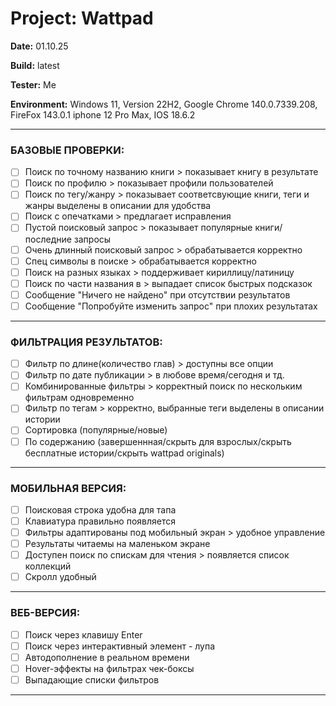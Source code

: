 # Project: Wattpad 

**Date:** 01.10.25

**Build:** latest

**Tester:** Me

**Environment:** 
Windows 11, Version 22H2, Google Chrome 140.0.7339.208, FireFox 143.0.1
iphone 12 Pro Max, IOS 18.6.2

---

### БАЗОВЫЕ ПРОВЕРКИ:
- [ ] Поиск по точному названию книги > показывает книгу в результате
- [ ] Поиск по профилю > показывает профили пользователей
- [ ] Поиск по тегу/жанру > показывает соответсвующие книги, теги и жанры выделены в описании для удобства 
- [ ] Поиск с опечатками > предлагает исправления
- [ ] Пустой поисковый запрос > показывает популярные книги/последние запросы
- [ ] Очень длинный поисковый запрос > обрабатывается корректно
- [ ] Спец символы в поиске > обрабатывается корректно
- [ ] Поиск на разных языках > поддерживает кириллицу/латиницу
- [ ] Поиск по части названия в > выпадает список быстрых подсказок 
- [ ] Сообщение "Ничего не найдено" при отсутствии результатов
- [ ] Сообщение "Попробуйте изменить запрос" при плохих результатах

---

### ФИЛЬТРАЦИЯ РЕЗУЛЬТАТОВ:
- [ ] Фильтр по длине(количество глав) > доступны все опции 
- [ ] Фильтр по дате публикации > в любове время/сегодня и тд.
- [ ] Комбинированные фильтры > корректный поиск по нескольким фильтрам одновременно 
- [ ] Фильтр по тегам > корректно, выбранные теги выделены в описании истории 
- [ ] Сортировка (популярные/новые) 
- [ ] По содержанию (завершеннная/скрыть для взрослых/скрыть бесплатные истории/скрыть wattpad originals) 

---

### МОБИЛЬНАЯ ВЕРСИЯ:
- [ ] Поисковая строка удобна для тапа 
- [ ] Клавиатура правильно появляется  
- [ ] Фильтры адаптированы под мобильный экран > удобное управление 
- [ ] Результаты читаемы на маленьком экране 
- [ ] Доступен поиск по спискам для чтения > появляется список коллекций 
- [ ] Скролл удобный

---

### ВЕБ-ВЕРСИЯ:
- [ ] Поиск через клавишу Enter 
- [ ] Поиск через интерактивный элемент - лупа  
- [ ] Автодополнение в реальном времени  
- [ ] Hover-эффекты на фильтрах чек-боксы 
- [ ] Выпадающие списки фильтров

---


